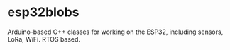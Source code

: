 # esp32blobs
Arduino-based C++ classes for working on the  ESP32, including sensors, LoRa, WiFi. RTOS based.
